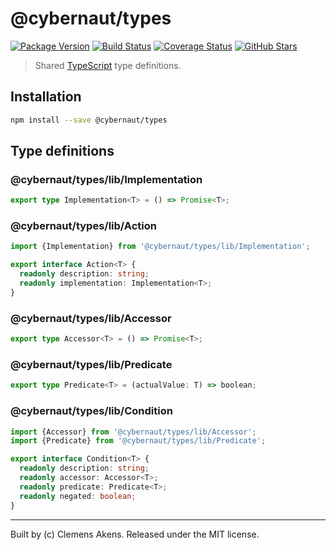 # @cybernaut/types

[![Package Version][badge-npm-image]][badge-npm-link]
[![Build Status][badge-travis-image]][badge-travis-link]
[![Coverage Status][badge-coveralls-image]][badge-coveralls-link]
[![GitHub Stars][badge-github-image]][badge-github-link]

> Shared [TypeScript][external-typescript] type definitions.

## Installation

```sh
npm install --save @cybernaut/types
```

## Type definitions

### @cybernaut/types/lib/Implementation

```ts
export type Implementation<T> = () => Promise<T>;
```

### @cybernaut/types/lib/Action

```ts
import {Implementation} from '@cybernaut/types/lib/Implementation';

export interface Action<T> {
  readonly description: string;
  readonly implementation: Implementation<T>;
}
```

### @cybernaut/types/lib/Accessor

```ts
export type Accessor<T> = () => Promise<T>;
```

### @cybernaut/types/lib/Predicate

```ts
export type Predicate<T> = (actualValue: T) => boolean;
```

### @cybernaut/types/lib/Condition

```ts
import {Accessor} from '@cybernaut/types/lib/Accessor';
import {Predicate} from '@cybernaut/types/lib/Predicate';

export interface Condition<T> {
  readonly description: string;
  readonly accessor: Accessor<T>;
  readonly predicate: Predicate<T>;
  readonly negated: boolean;
}
```

---
Built by (c) Clemens Akens. Released under the MIT license.

[badge-npm-image]: https://img.shields.io/npm/v/@cybernaut/types.svg
[badge-npm-link]: https://www.npmjs.com/package/@cybernaut/types
[badge-travis-image]: https://travis-ci.org/clebert/cybernaut.svg?branch=master
[badge-travis-link]: https://travis-ci.org/clebert/cybernaut
[badge-coveralls-image]: https://coveralls.io/repos/github/clebert/cybernaut/badge.svg?branch=master
[badge-coveralls-link]: https://coveralls.io/github/clebert/cybernaut?branch=master
[badge-github-image]: https://img.shields.io/github/stars/clebert/cybernaut.svg?style=social&label=GitHub&style=plastic
[badge-github-link]: https://github.com/clebert/cybernaut

[external-typescript]: http://www.typescriptlang.org/
